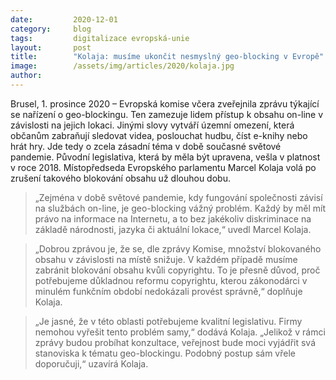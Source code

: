 ```yaml
---
date:         2020-12-01
category:     blog
tags:         digitalizace evropská-unie
layout:       post
title:        "Kolaja: musíme ukončit nesmyslný geo-blocking v Evropě"
image:        /assets/img/articles/2020/kolaja.jpg
author:       
---
```




Brusel, 1. prosince 2020 – Evropská komise včera zveřejnila zprávu týkající se nařízení o geo-blockingu. Ten zamezuje lidem přístup k obsahu on-line v závislosti na jejich lokaci. Jinými slovy vytváří územní omezení, která občanům zabraňují sledovat videa, poslouchat hudbu, číst e-knihy nebo hrát hry. Jde tedy o zcela zásadní téma v době současné světové pandemie. Původní legislativa, která by měla být upravena, vešla v platnost v roce 2018. Místopředseda Evropského parlamentu Marcel Kolaja volá po zrušení takového blokování obsahu už dlouhou dobu.

> „Zejména v době světové pandemie, kdy fungování společnosti závisí na službách on-line, je geo-blocking vážný problém. Každý by měl mít právo na informace na Internetu, a to bez jakékoliv diskriminace na základě národnosti, jazyka či aktuální lokace,“ uvedl Marcel Kolaja.

> „Dobrou zprávou je, že se, dle zprávy Komise, množství blokovaného obsahu v závislosti na místě snižuje. V každém případě musíme zabránit blokování obsahu kvůli copyrightu. To je přesně důvod, proč potřebujeme důkladnou reformu copyrightu, kterou zákonodárci v minulém funkčním období nedokázali provést správně,“ doplňuje Kolaja.

> „Je jasné, že v této oblasti potřebujeme kvalitní legislativu. Firmy nemohou vyřešit tento problém samy,“ dodává Kolaja. „Jelikož v rámci zprávy budou probíhat konzultace, veřejnost bude moci vyjádřit svá stanoviska k tématu geo-blockingu. Podobný postup sám vřele doporučuji,“ uzavírá Kolaja.
